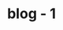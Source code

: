 ---
title: "blog - 1 "
draft: false
wieght: "1" 

image: "/images/blog/post1.jpg"
blog_date: 2019-03-25T11:00:00+05:30
name: "john stain"
blog_heading: "Make your fitness Boost with us"
description: "Lorem ipsum dolor sit amet, consectetur adipisicing elit. Rerum, minima."
button: "Read More"
---